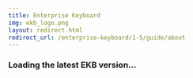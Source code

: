 ```yaml
---
title: Enterprise Keyboard
img: ekb_logo.png
layout: redirect.html
redirect_url: /enterprise-keyboard/1-5/guide/about
---
```


### Loading the latest EKB version...











